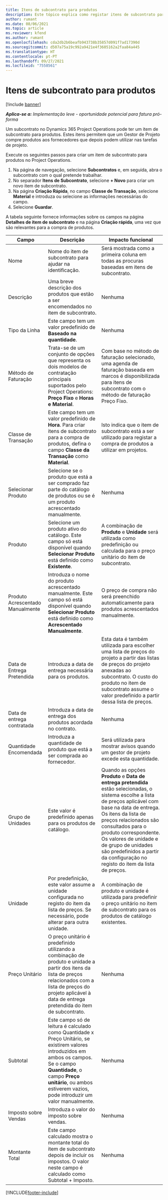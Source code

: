 ```yaml
---
title: Itens de subcontrato para produtos
description: Este tópico explica como registar itens de subcontrato para produtos e utilizar os diversos campos para registar as compras de produtos aos fornecedores.
author: rumant
ms.date: 08/06/2021
ms.topic: article
ms.reviewer: kfend
ms.author: rumant
ms.openlocfilehash: cda2db2b6beafb943738b35857d091f7ad17390d
ms.sourcegitcommit: d507a75a19c992a9421e4f3605162a2faa84a445
ms.translationtype: HT
ms.contentlocale: pt-PT
ms.lasthandoff: 09/27/2021
ms.locfileid: "7558561"
---
```

# <a name="subcontract-lines-for-products"></a>Itens de subcontrato para produtos

[!include [banner](../../includes/dataverse-preview.md)]

_**Aplica-se a:** Implementação leve - oportunidade potencial para fatura pró-forma_

Um subcontrato no Dynamics 365 Project Operations pode ter um item de subcontrato para produtos. Estes itens permitem que um Gestor de Projeto compre produtos aos fornecedores que depois podem utilizar nas tarefas de projeto.

Execute os seguintes passos para criar um item de subcontrato para produtos no Project Operations.

1. Na página de navegação, selecione **Subcontratos** e, em seguida, abra o subcontrato com o qual pretende trabalhar. 
2. No separador **Itens de Subcontrato**, selecione **+ Novo** para criar um novo item de subcontrato.
3. Na página **Criação Rápida**, no campo **Classe de Transação**, selecione **Material** e introduza ou selecione as informações necessárias do campo. 
4. Selecione **Guardar**.

A tabela seguinte fornece informações sobre os campos na página **Detalhes de item de subcontrato** e na página **Criação rápida**, uma vez que são relevantes para a compra de produtos.

| Campo | Descrição | Impacto funcional|
| ----- | ----------- | ----------- |
| Nome | Nome do item de subcontrato para ajudar na identificação. |Será mostrada como a primeira coluna em todas as procuras baseadas em itens de subcontrato.
| Descrição | Uma breve descrição dos produtos que estão a ser encomendados no item de subcontrato. | Nenhuma |
| Tipo da Linha | Este campo tem um valor predefinido de **Baseado na quantidade**. |Nenhuma |
| Método de Faturação | Trata-se de um conjunto de opções que representa os dois modelos de contratação principais suportados pelo Project Operations: **Preço Fixo** e **Horas e Material**. | Com base no método de faturação selecionado, uma agenda de faturação baseada em marcos é disponibilizada para itens de subcontrato com o método de faturação Preço Fixo. |
| Classe de Transação |Este campo tem um valor predefinido de **Hora**. Para criar itens de subcontrato para a compra de produtos, defina o campo **Classe da Transação** como **Material**.  | Isto indica que o item de subcontrato está a ser utilizado para registar a compra de produtos a utilizar em projetos. |
| Selecionar Produto | Selecione se o produto que está a ser comprado faz parte do catálogo de produtos ou se é um produto acrescentado manualmente. |Nenhuma |
| Produto | Selecione um produto ativo do catálogo. Este campo só está disponível quando **Selecionar Produto** está definido como **Existente**. |A combinação de **Produto** e **Unidade** será utilizada como predefinição ou calculada para o preço unitário do item de subcontrato.
| Produto Acrescentado Manualmente | Introduza o nome do produto acrescentado manualmente. Este campo só está disponível quando **Selecionar Produto** está definido como **Acrescentado Manualmente**.  |O preço de compra não será preenchido automaticamente para produtos acrescentados manualmente.|
| Data de Entrega Pretendida | Introduza a data de entrega necessária para os produtos.| Esta data é também utilizada para escolher uma lista de preços do projeto a partir das listas de preços do projeto anexadas ao subcontrato. O custo do produto no item de subcontrato assume o valor predefinido a partir dessa lista de preços. |
| Data de entrega contratada | Introduza a data de entrega dos produtos acordada no contrato.  |Nenhuma|
| Quantidade Encomendada | Introduza a quantidade de produto que está a ser comprada ao fornecedor.| Será utilizada para mostrar avisos quando um gestor de projeto excede esta quantidade.|
| Grupo de Unidades | Este valor é predefinido apenas para os produtos de catálogo. |Quando as opções **Produto** e **Data de entrega pretendida** estão selecionadas, o sistema escolhe a lista de preços aplicável com base na data de entrega. Os itens da lista de preços relacionados são consultados para o produto correspondente. Os valores de unidade e de grupo de unidades são predefinidos a partir da configuração no registo do item da lista de preços. |
| Unidade | Por predefinição, este valor assume a unidade configurada no registo do item da lista de preços. Se necessário, pode alterar para outra unidade.| A combinação de produto e unidade é utilizada para predefinir o preço unitário no item de subcontrato para os produtos de catálogo existentes. |
| Preço Unitário | O preço unitário é predefinido utilizando a combinação de produto e unidade a partir dos itens da lista de preços relacionados com a lista de preços do projeto aplicável à data de entrega pretendida do item de subcontrato.  |Nenhuma |
| Subtotal | Este campo só de leitura é calculado como Quantidade x Preço Unitário, se existirem valores introduzidos em ambos os campos. Se o campo **Quantidade**, o campo **Preço unitário**, ou ambos estiverem vazios, pode introduzir um valor manualmente.  |Nenhuma |
| Imposto sobre Vendas | Introduza o valor do imposto sobre vendas. |Nenhuma |
| Montante Total | Este campo calculado mostra o montante total do item de subcontrato depois de incluir os impostos. O valor neste campo é calculado como Subtotal + Imposto. |Nenhuma |


[!INCLUDE[footer-include](../../includes/footer-banner.md)]

